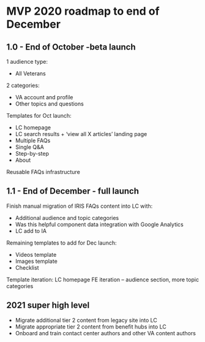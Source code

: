 
# MVP 2020 roadmap to end of December

## 1.0 - End of October -beta launch

1 audience type: 

- All Veterans

2 categories:

- VA account and profile
- Other topics and questions

Templates for Oct launch:

- LC homepage
- LC search results +  ‘view all X articles’ landing page
- Multiple FAQs 
- Single Q&A
- Step-by-step
- About

Reusable FAQs infrastructure

## 1.1 - End of December - full launch

Finish manual migration of IRIS FAQs content into LC with:

- Additional audience and topic categories
- Was this helpful component data integration with Google Analytics
- LC add to IA

Remaining templates to add for Dec launch:
- Videos template
- Images template
- Checklist

Template iteration:
LC homepage FE iteration – audience section, more topic categories

## 2021 super high level

- Migrate additional tier 2 content from legacy site into LC
- Migrate appropriate tier 2 content from benefit hubs into LC
- Onboard and train contact center authors and other VA content authors
